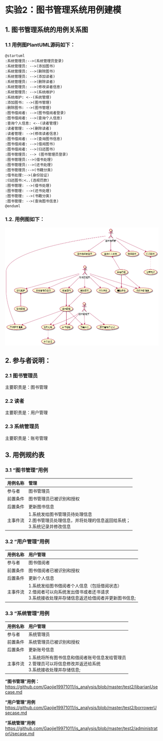 # 实验2：图书管理系统用例建模

## 1. 图书管理系统的用例关系图

### 1.1 用例图PlantUML源码如下：

``` 
@startuml
:系统管理员:-->(系统管理员登录)
:系统管理员: -->(添加图书)
:系统管理员: -->(删除图书)
:系统管理员: -->(添加读者)
:系统管理员: -->(删除读者)
:系统管理员: -->(修改读者信息)
:系统管理员: -->(系统维护)
:系统维护: <--(系统管理)
:添加图书: -->(图书管理)
:删除图书: -->(图书管理)
:图书借阅者: -->(图书借阅者登录)
:图书借阅者: -->(查询个人信息)
:查询个人信息: <--(读者管理)
:读者管理: -->(删除读者)
:读者管理: -->(修改读者信息)
:图书借阅者: -->(查询图书信息)
:图书借阅者: -->(借阅图书)
:图书借阅者: -->(归还图书)
:图书管理员: --> (图书管理员登录)
:图书管理员:-->(借书处理)
:图书管理员:-->(还书处理)
:图书管理员:-->(书籍分类)
:借书处理:-->(身份验证)
:归还图书:<..(违规罚款)
:图书管理: -->(借书处理)
:图书管理: -->(还书处理)
:图书管理: -->(书籍分类)
:图书管理: -->(查询图书信息)
@enduml
```


### 1.2. 用例图如下：
![](./bookManagementSystem.png)

## 2. 参与者说明：

###     2.1 图书管理员

主要职责是：图书管理

###     2.2 读者

主要职责是：用户管理

###     2.3 系统管理员
    
主要职责是：账号管理

##     3. 用例规约表

###     3.1 “图书管理”用例
|用例名称|管理|
|:------|:---------|
|参与者|图书管理员|
|前置条件 |图书管理员已被识别和授权|
|后置条件 |更新图书信息|
|主事件流|1.系统发给图书管理员待处理信息<br> 2.图书管理员处理信息，并将处理的信息返回给系统；<br> 3.系统记录并修改信息|


###     3.2 “用户管理”用例
|用例名称|用户管理|
|:------|:---------|
|参与者|图书借阅者|
|前置条件 |图书借阅者已被识别和授权|
|后置条件 |更新个人信息|
|主事件流|1.系统发给图书借阅者个人信息（包括借阅状态）<br> 2.借阅者可以向系统发出借书或者还书请求<br> 3.系统接收处理并存储信息返还给借阅者并更新图书信息;<br>|
###     3.3 “系统管理”用例
|用例名称|用户管理|
|:------|:---------|
|参与者|系统管理员|
|前置条件 |系统管理员已被识别和授权|
|后置条件 |更新账号信息|
|主事件流|1.系统将所有图书信息和借阅者账号信息发给管理员<br> 2.管理员可以将信息修改并返还给系统<br> 3.系统接收处理并存储信息;<br>|

**“图书管理”用例：**
https://github.com/Gaojie19971011/is_analysis/blob/master/test2/libarianUsecase.md

**“用户管理”用例**
https://github.com/Gaojie19971011/is_analysis/blob/master/test2/borrowerUsecase.md

**“系统管理”用例**
https://github.com/Gaojie19971011/is_analysis/blob/master/test2/administratorUsecase.md


